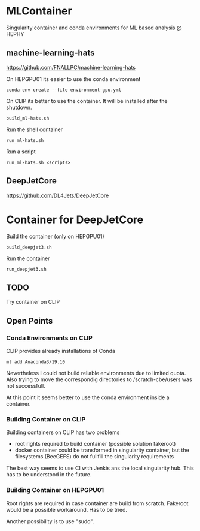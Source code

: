 # MLContainer
Singularity container and conda environments for ML based analysis @ HEPHY

## machine-learning-hats

https://github.com/FNALLPC/machine-learning-hats

On HEPGPU01 its easier to use the conda environment

    conda env create --file environment-gpu.yml
    
On CLIP its better to use the container. It will
be installed after the shutdown.

    build_ml-hats.sh

Run the shell container

    run_ml-hats.sh

Run a script

    run_ml-hats.sh <scripts>

## DeepJetCore

https://github.com/DL4Jets/DeepJetCore


# Container for DeepJetCore

Build the container (only on  HEPGPU01)

    build_deepjet3.sh

Run the container

    run_deepjet3.sh

## TODO

Try container on CLIP

## Open Points

### Conda Environments on CLIP

CLIP provides already installations of Conda

    ml add Anaconda3/19.10

Nevertheless I could not build reliable environments due to limited
quota. Also trying to move the correspondig directories to /scratch-cbe/users
was not successfull.

At this point it seems better to use the conda environment inside a container.

### Building Container on CLIP

Building containers on CLIP has two problems

*   root rights required to build container (possible solution fakeroot)
*   docker container could be transformed in singularity container, but
the filesystems (BeeGEFS) do not fullfill the singularity requirements

The best way seems to use CI with Jenkis ans the local singularity hub. This 
has to be understood in the future.

### Building Container on HEPGPU01

Root rights are required in case container are build from scratch. Fakeroot
would be a possible workaround. Has to be tried.

Another possibility is to use "sudo".
